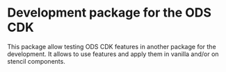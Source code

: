 # Development package for the ODS CDK

This package allow testing ODS CDK features in another package for the development.
It allows to use features and apply them in vanilla and/or on stencil components.
